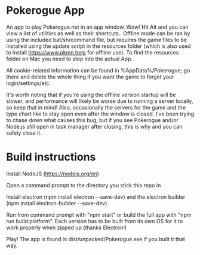 # Pokerogue App
An app to play Pokerogue.net in an app window. Wow! Hit Alt and you can view a list of utilities as well as their shortcuts.. Offline mode can be ran by using the included bat/sh/command file, but requires the game files to be installed using the update script in the resources folder (which is also used to install https://www.pkmn.help for offline use). To find the resources folder on Mac you need to step into the actual App.

All cookie-related information can be found in %AppData%/Pokerogue; go there and delete the whole thing if you want the game to forget your login/settings/etc.

It's worth noting that if you're using the offline version startup will be slower, and performance will likely be worse due to running a server locally, so keep that in mind! Also, occasionally the servers for the game and the type chart like to stay open even after the window is closed. I've been trying to chase down what causes this bug, but if you see Pokerogue and/or Node.js still open in task manager after closing, this is why and you can safely close it.

# Build instructions

Install NodeJS (https://nodejs.org/en)

Open a command prompt to the directory you stick this repo in

Install electron (npm install electron --save-dev) and the electron builder (npm install electron-builder --save-dev)

Run from command prompt with "npm start" or build the full app with "npm run build:platform". Each version has to be built from its own OS for it to work properly when zipped up (thanks Electron!)

Play! The app is found in dist/unpacked/Pokerogue.exe if you built it that way.
